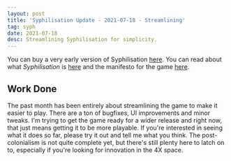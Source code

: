 ```yaml
---
layout: post
title: 'Syphilisation Update - 2021-07-18 - Streamlining'
tag: syph
date: 2021-07-18
desc: Streamlining Syphilisation for simplicity.
---
```



You can buy a very early version of Syphilisation [here](https://whynotgames.itch.io/nikhil-murthys-syphilisation). You can read about what *Syphilisation* is [here](/blog/syph/announce) and the manifesto for the game [here](/blog/syph/newManifesto).

## Work Done

The past month has been entirely about streamlining the game to make it easier to play. There are a ton of bugfixes, UI improvements and minor tweaks. I'm trying to get the game ready for a wider release and right now, that just means getting it to be more playable. If you're interested in seeing what it does so far, please try it out and tell me what you think. The post-colonialism is not quite complete yet, but there's still plenty here to latch on to, especially if you're looking for innovation in the 4X space.

